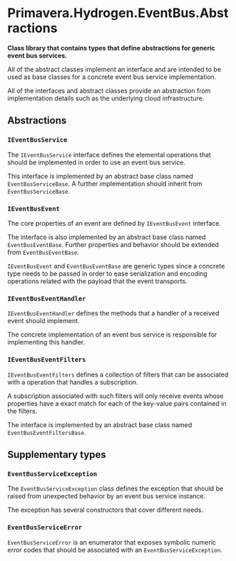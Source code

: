 # Primavera.Hydrogen.EventBus.Abstractions

**Class library that contains types that define abstractions for generic event bus services.**

All of the abstract classes implement an interface and are intended to be used as base classes for a concrete event bus service implementation.

All of the interfaces and abstract classes provide an abstraction from implementation details such as the underlying cloud infrastructure.

## Abstractions

### `IEventBusService`

The `IEventBusService` interface defines the elemental operations that should be implemented in order to use an event bus service.

This interface is implemented by an abstract base class named `EventBusServiceBase`. A further implementation should inherit from `EventBusServiceBase`.

### `IEventBusEvent`

The core properties of an event are defined by `IEventBusEvent` interface.

The interface is also implemented by an abstract base class named `EventBusEventBase`. Further properties and behavior should be extended from `EventBusEventBase`.

`IEventBusEvent` and `EventBusEventBase` are generic types since a concrete type needs to be passed in order to ease serialization and encoding operations related with the payload that the event transports.

### `IEventBusEventHandler`

`IEventBusEventHandler` defines the methods that a handler of a received event should implement.

The concrete implementation of an event bus service is responsible for implementing this handler.

### `IEventBusEventFilters`

`IEventBusEventFilters` defines a collection of filters that can be associated with a operation that handles a subscription. 

A subscription associated with such filters will only receive events whose properties have a exact match for each of the key-value pairs contained in the filters.

The interface is implemented by an abstract base class named `EventBusEventFiltersBase`.

## Supplementary types

### `EventBusServiceException`

The `EventBusServiceException` class defines the exception that should be raised from unexpected behavior by an event bus service instance.

The exception has several constructors that cover different needs.

### `EventBusServiceError`

`EventBusServiceError` is an enumerator that exposes symbolic numeric error codes that should be associated with an `EventBusServiceException`.